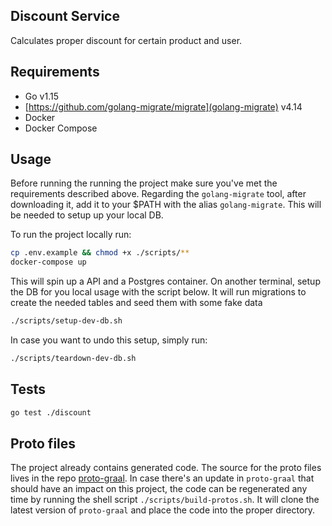 ## Discount Service

Calculates proper discount for certain product and user.

## Requirements

- Go v1.15
- [https://github.com/golang-migrate/migrate](golang-migrate) v4.14
- Docker
- Docker Compose

## Usage

Before running the running the project make sure you've met the requirements described above. Regarding the `golang-migrate` tool, after downloading it, add it to your $PATH with the alias `golang-migrate`. This will be needed to setup up your local DB.

To run the project locally run:

```sh
cp .env.example && chmod +x ./scripts/**
docker-compose up
```

This will spin up a API and a Postgres container. On another terminal, setup the DB for you local usage with the script below. It will run migrations to create the needed tables and seed them with some fake data

```sh
./scripts/setup-dev-db.sh
```

In case you want to undo this setup, simply run:

```sh
./scripts/teardown-dev-db.sh
```

## Tests

```sh
go test ./discount
```

## Proto files

The project already contains generated code. The source for the proto files lives in the repo [proto-graal](https://github.com/rennanbadaro/proto-graal). In case there's an update in `proto-graal` that should have an impact on this project, the code can be regenerated any time by running the shell script `./scripts/build-protos.sh`. It will clone the latest version of `proto-graal` and place the code into the proper directory.
